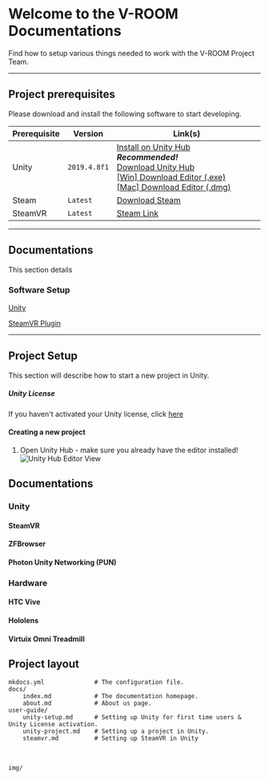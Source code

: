 # Welcome to the V-ROOM Documentations

Find how to setup various things needed to work with the V-ROOM Project Team.

---

## Project prerequisites

Please download and install the following software to start developing.

| Prerequisite | Version      | Link(s)                                                      |
| ------------ | ------------ | ------------------------------------------------------------ |
| Unity        | `2019.4.8f1` | [Install on Unity Hub](unityhub://2018.4.8f1/9bc9d983d803) &nbsp;&nbsp;&nbsp;&nbsp;&nbsp;&nbsp;&nbsp;&nbsp; ***Recommended!***<br />[Download Unity Hub](https://unity3d.com/get-unity/download)<br />[[Win] Download Editor (.exe)](https://download.unity3d.com/download_unity/9bc9d983d803/Windows64EditorInstaller/UnitySetup64-2018.4.8f1.exe)<br />[[Mac] Download Editor (.dmg)](https://unity3d.com/get-unity/download?thank-you=update&download_nid=62959&os=Mac)<br /> |
| Steam        | `Latest`     | [Download Steam](https://store.steampowered.com/about/)      |
| SteamVR      | `Latest`     | [Steam Link](https://store.steampowered.com/app/250820/SteamVR/) |

---

## Documentations

This section details

### Software Setup

[Unity](user-guide/unity-setup/index.html)

[SteamVR Plugin](user-guide/steamvr/index.html)

---

## Project Setup

This section will describe how to start a new project in Unity.

##### Unity License

If you haven't activated your Unity license, click [here](/user-guide/unity/#unity-license)

#### Creating a new project

1. Open Unity Hub - make sure you already have the editor installed! ![Unity Hub Editor View](E:\V-ROOM\Docs\V-ROOM_docs\docs\img\unity-hub-editor.png)




## Documentations
### Unity
#### SteamVR


#### ZFBrowser
#### Photon Unity Networking (PUN)

### Hardware
#### HTC Vive
#### Hololens
#### Virtuix Omni Treadmill

## Project layout

    mkdocs.yml    			# The configuration file.
    docs/
        index.md  			# The documentation homepage.
        about.md			# About us page.
    user-guide/
    	unity-setup.md		# Setting up Unity for first time users & Unity License activation.
    	unity-project.md	# Setting up a project in Unity.
    	steamvr.md			# Setting up SteamVR in Unity


​    	

    img/